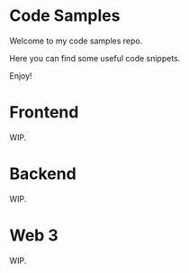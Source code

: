 # Code Samples

Welcome to my code samples repo.

Here you can find some useful code snippets.

Enjoy!

# Frontend
WIP.

# Backend
WIP.

# Web 3
WIP.